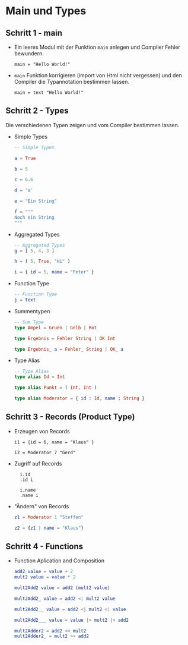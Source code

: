 # Main und Types

## Schritt 1 - main

- Ein leeres Modul mit der Funktion `main` anlegen und Compiler Fehler
  bewundern.
  
  ```
  main = "Hello World!"
  ```
  
- `main` Funktion korrigieren (import von Html nicht vergessen) und den Compiler
  die Typannotation bestimmen lassen.
  
  ```
  main = text "Hello World!"
  ```
  
  
## Schritt 2 - Types

Die verschiedenen Typen zeigen und vom Compiler bestimmen lassen.

- Simple Types

  ```elm
  -- Simple Types

  a = True

  b = 5
  
  c = 6.6
  
  d = 'a'
  
  e = "Ein String"
  
  f = """
  Noch ein String
  """
  ```

- Aggregated Types

  ```elm
  -- Aggregated Types
  g = [ 5, 4, 3 ]
  
  h = ( 5, True, "Hi" )
  
  i = { id = 5, name = "Peter" }
  ```

- Function Type

  ```elm
  -- Function Type    
  j = text

  ```
  
- Summentypen

  ```elm
  -- Sum Type
  type Ampel = Gruen | Gelb | Rot
  
  type Ergebnis = Fehler String | OK Int
  
  type Ergebnis_ a = Fehler_ String | OK_ a
  ```

- Type Alias
  
  ```elm
  -- Type Alias
  type alias Id = Int
  
  type alias Punkt = ( Int, Int )
  
  type alias Moderator = { id : Id, name : String }
  ```

## Schritt 3 - Records (Product Type)
  
- Erzeugen von Records

  ```
  i1 = {id = 6, name = "Klaus" }
  
  i2 = Moderator 7 "Gerd"
  ```
  
- Zugriff auf Records

  ```
    i.id
    .id i
    
    i.name
    .name i
  ```

- "Ändern" von Records

  ```elm
  z1 = Moderator 1 "Steffen"

  z2 = {z1 | name = "Klaus"}
  ```


  
## Schritt 4 - Functions

- Function Aplication and Composition

  ```elm
  add2 value = value + 2
  mult2 value = value * 2
  
  mult2Add2 value = add2 (mult2 value)
  
  mult2Add2_ value = add2 <| mult2 value
  
  mult2Add2__ value = add2 <| mult2 <| value
  
  mult2Add2___ value = value |> mult2 |> add2
  
  mult2Adder2 = add2 << mult2
  mult2Adder2_ = mult2 >> add2
  ```
  
